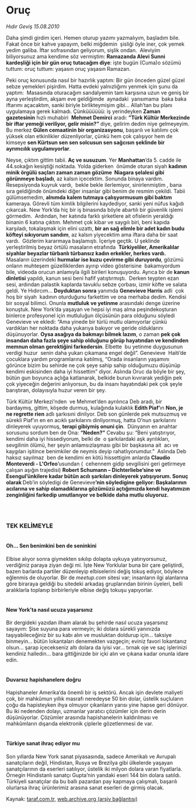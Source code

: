# Oruç

*Hıdır Geviş 15.08.2010*

<div class="yazi"><p>Daha şimdi girdim içeri. Hemen oturup yazımı yazmalıyım, başladım bile. Fakat önce bir kahve yapayım, belki miğdemin  şisliği öyle iner, çok yemek yedim galiba. İftar sofrasından geliyorum, sişlik ondan.  Aleviyim biliyorsunuz ama kendime söz vermiştim: <b>Ramazanda Alevi Sunni kardeşliği için bir gün oruç tutacağım diye</b>: işte bugün (Cuma)o sözümü tuttum: oruç tuttum: yaşasın oruç yaşasın Ramazan.</p>
<p>Peki oruç konusunda nasıl bir hazırlık yaptım: Bir gün önceden güzel güzel sebze yemekleri pişirdim. Hatta evdeki yalnızlığımı yenmek için şunu da yaptım:  Masasında oturacağım sandalyemin tam karşısına uzun ve geniş bir ayna yerleştirdim, akşam eve geldiğimde  aynadaki  yansımama  baka baka iftarımı açacaktım, sanki biriyle birlikteymişim gibi… Allah’tan bu planı uygulamaya gerek kalmadı. Çünküüüüüü: iş yerindeyken <b>Zaman gazetesinin</b> hızlı muhabiri  <b>Mehmet Demirci</b> aradı: <b>”Türk Kültür Merkezinde bir iftar yemeği veriliyor, gelir misin?” </b>diye, gelirim dedim niye gelmeyeyim. Bu merkez <b>Gülen cemaatinin bir organizasyonu</b>, başarılı ve katılımı çok yüksek olan etkinlikler düzenliyorlar, çünkü hem çok çalışıyor hem de kimseye <b>sen Kürtsun sen sen solcusun sen sağcısın şeklinde bir  ayrımcılık uygulamıyorlar</b>.  </p>
<p>Neyse, çıktım gittim tabii. <b>Aç ve susuzum</b>. Yer <b>Manhattan</b>’da 5. cadde ile 44.sokağın kesiştiği noktada. Yolda giderken  önümde oturan siyah <b>kadının minik örgülü saçları zaman zaman gözüme  Niagara şelalesi gibi görünmeye başladı</b>, az kalsın içecektim. Sonunda binaya vardım. Resepsiyonda kuyruk vardı,  bekle bekle ilerlemiyor, sinirlenmiştim , bana sıra geldiğinde önümdeki diğer insanlar gibi benim de resmim çekildi. Tabii gülümsemedim, <b>alnımda kalem tutmaya çalışyormusum gibi baktım</b> kameraya. Görevli tüm kimlik bilgilerini kaydediyor, sanki yeni nüfus kağıdı çıkarcak. New York’da hiç bir iş binasında böyle abartılı bir güvenlik işlemi görmedim.  Ardından, her katında farklı şirketlere ait ofislerin yeraldığı binanin 6 katına çıktım. Mehmet çok kibar ve saygılı biri, beni kapıda karşıladı, tokalaşmak için elini uzattı, <b>bir an sağ elimle bir adet kadın budu köfteyi sıkıyorum sandım</b>, az kalsın yiyecektim ama iftara daha bir saat vardı.  Gözlerim kararmaya başlamıştı. İçeriye geçtik. U şeklinde yerleştirilmiş beyaz örtülü masaların etrafında  <b>Türkiyeliler, Amerikalılar siyahlar beyazlar türbanlı türbansız kadın erkekler, herkes vardı.</b> Masaların üzerindeki <b>hurmalar ise kuzu çevirme gibi duruyordu</b>, gözümü onların muhteşem güzelliklerden ayırıp video gösterisine  bakamıyordum bile, videoda orucun anlamıyla ilgili birileri konuşuyordu. Ayrıca bir de <b>kanun dinletisi</b> yapıldı, kanun sesi beni hafif yatıştırmıştı.  Derken teypten ezan sesi, ardından palastik kaplarda tavuklu sebze çorbası, izmir köfte ve salata geldi. Ye Hıdırcım… <b>Doyduktan sonra</b> yanımda <b>Genevieve Harris</b> adli  çok hoş bir siyah  kadının oturduğunu farkettim ve ona merhaba dedim. Kendisi bir sosyal bilimci. Onunla <b>mutluluk ve yetinme</b> arasındaki denge üzerine konuştuk. New York’da yaşayan ve hepsi iyi maş alma peşindekoşturan binlerce profesyonel için mutluluğun ölçüsünün para olduğunu söyledi Genevieve ve ekledi: “Ama yinede bir türlü mutlu olamıyorlar çünkü vardıkları her noktada daha yukarıya bakıyor ve geride olduklarını düşünuyorlar. <b>Oysa asağıya da bakmayı bilmek lazım</b>, o zaman <b>pek çok insandan daha fazla şeye sahip olduğunu görüp hayatından ve kendinden memnun olman gerektiğini farkedersin</b>. Elbette  bu yetinme duygusunun verdigi huzur  senin daha yukarı çıkamana engel değil”. Genevieve  Haiti’de çocuklara yardım programlarına katılmış, “Orada insanların yaşamını  görünce bizim bu sehirde ne çok şeye sahip sahip olduğumuzu düşünüp kendimi eskisinden daha iyi hissettim” diyor. Aslında Oruc da böyle bir şey, bütün gun boyunca açlığa katlanarak, belkide burun kıvırarak yediğin pek çok yiyeceğin değerini anlıyorsun, bu da insanı hayatındaki pek çok şeyle barıştıran, dolayısıyla huzur veren bir şey. </p>
<p>Türk Kültür Merkezi’nden  ve Mehmet’den ayrılınca Deb aradı, bir bardaymış, gittim, köşede durmuş, kulağında kulaklık <b>Edith Piaf’</b>ın <b>Non, je ne regrette rien</b> adlı şarkısıni dinliyor. Deb son günlerde pek mutsuzmuş ve sürekli Piaf’ın en en acıklı şarkılarını dinliyormuş, hatta O’nun şarkılarını dinleyerek uyuyormuş, <b>terapi gibiymiş onuni çin</b>.  Dünyanın en anahtar sorusunu sordum ben de Ona: <b>“Neden?”</b> Cevabu şu: “Beni yatıştırıyor, kendimi daha iyi hissediyorum, belki de  o şarkılardaki aşk ayrılıkları, sevgilinin ölümü, her şeyin anlamsızlaşması gibi bir başkasına ait  acı ve kaygıları işitince benimkiler de neymis deyip rahatlıyorumdur.”  Aslında Deb haksız sayılmaz  ben de kendimi en kötü hissettigim anlarda <b>Claudio Monteverdi - L'Orfeo</b>’usundan (  cehennem gidip sevgilisini geri getirmeye çalışan aşığın trajedisi) <b>Robert Schumann – Dichterliebe’sine ve Esengul’ünkilere kadar bütün acılı şarkıları dinleyerek yatışıyorum. Sonuç olarak </b>Deb’in söyledigi de Genevieve<b>’nin söyledigine geliyor: Başkalarının acılarına ve sahip olamadıklarına gözümüzü açtığımızda kendi hayatımızın zenginliğini farkedip umutlanıyor ve belkide daha mutlu oluyoruz. </b></p>
<h3> </h3>
<h3>TEK KELİMEYLE</h3>
<h4><br/>Oh... Sen benimkini ben de seninkini</h4>
<p>Elbise alıyor sonra giymekten sıkılıp dolapta uykuya yatırıyorsunuz, verdiğiniz paraya ziyan deği mi. İşte New Yorklular buna bir çare geliştirdi, bazen barlarda partiler düzenleyip elbiselerini değiş tokuş ediyor, böylece eğlenmis de oluyorlar. Bir de <i>meetup.com</i> sitesi var; insanların ilgi alanlarına göre biraraya geldiği bu sitedeki arkadaş gruplarından birinin üyeleri, belli aralıklarla toplanıp birbirleriyle elbise değiş tokuşu yapıyorlar.</p>
<h4><br/>New York’ta nasıl ucuza yaşarsınız</h4>
<p>Bir dergideki yazıdan ilham alarak bu şehirde nasıl ucuza yaşarsınız sayayım: Şise suyuna para vermeyin; iki dolara sürekli yanınızda taşıyabileceğiniz bir su kabı alın ve musluktan doldurup için... taksiye binmeyin... bütün lokantaları denemekten vazgeçin; eviniz favori lokantanız olsun... şarap içecekseniz altı dolara da iyisi var... tırnak oje ve saç işlerinizi kendiniz halledin... bara gittiğinizde bir içki alın ve çıkana kadar onunla idare edin.</p>
<h4><br/>Duvarsız hapishanelere doğru</h4>
<p>Hapishaneler Amerika’da önemli bir iş sektörü. Ancak işin devlete maliyeti çok, bir mahkûmun yıllık masrafı neredeyse 50 bin dolar, üstelik suçluların çoğu da hapisteyken ihya olmuyor çıkanların yarısı yine hapse geri dönüyor. Bu iki nedenden dolayı, uzmanlar yaratıcı çözümler için derin derin düşünüyorlar. Çözümler arasında hapishanelerin kaldırılması ve mahkûmların dışarıda elektronik çiplerle gözetlenmesi de var.</p>
<h4><br/>Türkiye sanat ihraç ediyor mu</h4>
<p>Son yıllarda New York sanat piyasasında, sadece Amerikalı ve Avrupalı sanatçıların değil, Hindistan, Rusya ve Brezilya gibi ülkelerde yaşayan sanatçılarının da eserleri satılıyor, üstelik iki milyon dolara varan fiyatlarla. Örnegin Hindistanlı sanatçı Gupta’nin yandaki eseri 144 bin dolara satıldı. Türkiyeli sanatçılar da bu ballı pazardan pay kapmaya çalışmalı, başarılı olurlarsa ihraç ürünlerimiz arasına sanat eserleri de girmiş olacak.</p>
</div>

Kaynak: [taraf.com.tr](http://www.taraf.com.tr:80/hidir-gevis/makale-oruc.htm), [web.archive.org (arşiv bağlantısı)](http://web.archive.org/web/20100818062721/http://www.taraf.com.tr:80/hidir-gevis/makale-oruc.htm)
